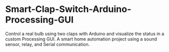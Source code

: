 # Smart-Clap-Switch-Arduino-Processing-GUI
Control a real bulb using two claps with Arduino and visualize the status in a custom Processing GUI. A smart home automation project using a sound sensor, relay, and Serial communication.
